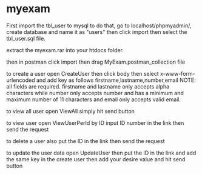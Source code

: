 # myexam
First import the tbl_user to mysql to do that,
go to localhost/phpmyadmin/,
create database and name it as "users"
then click import then select the tbl_user.sql file.

extract the myexam.rar  into your htdocs folder.

then in postman click import then drag MyExam.postman_collection file

to create a user open CreateUser then click body then select x-www-form-urlencoded and add key as follows
firstname,lastname,number,email
NOTE: all fields are required. firstname and lastname only accepts alpha characters while number only accepts number
and has a minimum and maximum number of 11 characters and email only accepts valid email.

to view all user open ViewAll simply hit send button

to view user open ViewUserPerId by ID input ID number in the link then send the request

to delete a user also put the ID in the link then send the request

to update the user data open UpdateUser then put the ID in the link and add the same key in the create user then add
your desire value and hit send button
